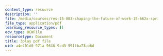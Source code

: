 ```yaml
---
content_type: resource
description: ''
file: /media/courses/res-15-003-shaping-the-future-of-work-15-662x-spring-2016/a4e401d0971a96469cd3591fba73ab6d_Wi4W4PTzdhI.pdf
file_type: application/pdf
learning_resource_types: []
ocw_type: OCWFile
resourcetype: Document
title: 3play pdf file
uid: a4e401d0-971a-9646-9cd3-591fba73ab6d
---
```

